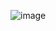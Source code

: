 ![image](https://user-images.githubusercontent.com/20543298/71109874-621a9b80-21f0-11ea-859d-71c48f8383bf.png)

